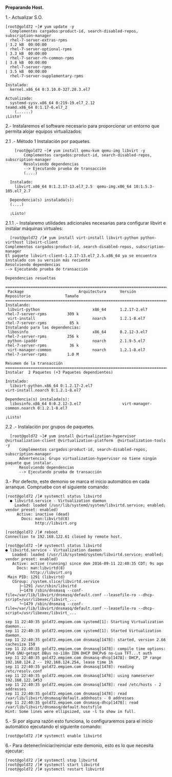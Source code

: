 **Preparando Host.**

1.- Actualizar S.O.

    [root@gold72 ~]# yum update -y
      Complementos cargados:product-id, search-disabled-repos, subscription-manager
      rhel-7-server-extras-rpms                                                    | 3.2 kB  00:00:00
      rhel-7-server-optional-rpms                                                  | 3.3 kB  00:00:00
      rhel-7-server-rh-common-rpms                                                 | 3.8 kB  00:00:00
      rhel-7-server-rpms                                                           | 3.5 kB  00:00:00
      rhel-7-server-supplementary-rpms                
      
    Instalado:
      kernel.x86_64 0:3.10.0-327.28.3.el7 

    Actualizado:
      systemd-sysv.x86_64 0:219-19.el7_2.12                    teamd.x86_64 0:1.17-6.el7_2
        (......)
    ¡Listo!
  
  2.- Instalaremos el software necesario para proporcionar un entorno  que permita alojar equipos virtualizados:
  
  2.1 .- Método 1 Instalación por paquetes.
  
        [root@gold72 ~]# yum install qemu-kvm qemu-img libvirt -y
            Complementos cargados:product-id, search-disabled-repos, subscription-manager
            Resolviendo dependencias
            --> Ejecutando prueba de transacción
            (....)
      
      Instalado:
        libvirt.x86_64 0:1.2.17-13.el7_2.5  qemu-img.x86_64 10:1.5.3-105.el7_2.7  

      Dependencia(s) instalada(s):
      (....)
      
      ¡Listo!
  
  2.1.1 .- Instalaremo utilidades adicionales necesarias para configurar libvirt e instalar máquinas virtuales:
  
      [root@gold72 /]# yum install virt-install libvirt-python python-virthost libvirt-client
    Complementos cargados:product-id, search-disabled-repos, subscription-manager
    El paquete libvirt-client-1.2.17-13.el7_2.5.x86_64 ya se encuentra instalado con su versión más reciente
    Resolviendo dependencias
    --> Ejecutando prueba de transacción
    
    Dependencias resueltas
    
    ==========================================================================================================
     Package                        Arquitectura      Versión                Repositorio               Tamaño
    ==========================================================================================================
    Instalando:
     libvirt-python                       x86_64      1.2.17-2.el7           rhel-7-server-rpms         309 k
     virt-install                         noarch      1.2.1-8.el7            rhel-7-server-rpms          85 k
    Instalando para las dependencias:
     libosinfo                            x86_64      0.2.12-3.el7           rhel-7-server-rpms         256 k
     python-ipaddr                        noarch      2.1.9-5.el7            rhel-7-server-rpms          36 k
     virt-manager-common                  noarch      1.2.1-8.el7            rhel-7-server-rpms         1.0 M
    
    Resumen de la transacción
    =======================================================================================================
    Instalar  2 Paquetes (+3 Paquetes dependientes)
    
    Instalado:
      libvirt-python.x86_64 0:1.2.17-2.el7                                virt-install.noarch 0:1.2.1-8.el7
    
    Dependencia(s) instalada(s):
      libosinfo.x86_64 0:0.2.12-3.el7                  virt-manager-common.noarch 0:1.2.1-8.el7
    
    ¡Listo!

  2.2 .- Instalación por grupos de paquetes.
  
      [root@gold72 ~]# yum install @virtualization-hypervisor @virtualization-client @virtualization-platform  @virtualization-tools -y
          Complementos cargados:product-id, search-disabled-repos, subscription-manager
          Advertencia: Grupo virtualization-hypervisor no tiene ningún paquete que instalar.
          Resolviendo dependencias
          --> Ejecutando prueba de transacción

  3.- Por defecto, este demonio se marca el inicio automático en cada arranque. Compruebe con el siguiente comando:

    [root@gold72 /]# systemctl status libvirtd
      ● libvirtd.service - Virtualization daemon
        Loaded: loaded (/usr/lib/systemd/system/libvirtd.service; enabled; vendor preset: enabled)
         Active: inactive (dead)
           Docs: man:libvirtd(8)
                 http://libvirt.org
                 
    [root@gold72 /]# reboot 
    Connection to 192.168.122.61 closed by remote host.

    [root@gold72 ~]# systemctl status libvirtd
    ● libvirtd.service - Virtualization daemon
       Loaded: loaded (/usr/lib/systemd/system/libvirtd.service; enabled; vendor preset: enabled)
       Active: active (running) since dom 2016-09-11 22:40:35 CDT; 9s ago
         Docs: man:libvirtd(8)
               http://libvirt.org
     Main PID: 1291 (libvirtd)
       CGroup: /system.slice/libvirtd.service
          ├─1291 /usr/sbin/libvirtd
          ├─1478 /sbin/dnsmasq --conf-file=/var/lib/libvirt/dnsmasq/default.conf --leasefile-ro --dhcp-script=/usr/libexec/libvirt_...
          └─1479 /sbin/dnsmasq --conf-file=/var/lib/libvirt/dnsmasq/default.conf --leasefile-ro --dhcp-script=/usr/libexec/libvirt_...
    
    sep 11 22:40:35 gold72.empiem.com systemd[1]: Starting Virtualization daemon...
    sep 11 22:40:35 gold72.empiem.com systemd[1]: Started Virtualization daemon.
    sep 11 22:40:35 gold72.empiem.com dnsmasq[1478]: started, version 2.66 cachesize 150
    sep 11 22:40:35 gold72.empiem.com dnsmasq[1478]: compile time options: IPv6 GNU-getopt DBus no-i18n IDN DHCP DHCPv6 no-Lua TFT...t auth
    sep 11 22:40:35 gold72.empiem.com dnsmasq-dhcp[1478]: DHCP, IP range 192.168.124.2 -- 192.168.124.254, lease time 1h
    sep 11 22:40:35 gold72.empiem.com dnsmasq[1478]: reading /etc/resolv.conf
    sep 11 22:40:35 gold72.empiem.com dnsmasq[1478]: using nameserver 192.168.122.1#53
    sep 11 22:40:35 gold72.empiem.com dnsmasq[1478]: read /etc/hosts - 2 addresses
    sep 11 22:40:35 gold72.empiem.com dnsmasq[1478]: read /var/lib/libvirt/dnsmasq/default.addnhosts - 0 addresses
    sep 11 22:40:35 gold72.empiem.com dnsmasq-dhcp[1478]: read /var/lib/libvirt/dnsmasq/default.hostsfile
    Hint: Some lines were ellipsized, use -l to show in full.


5.- Si por alguna razón esto funciona, lo configuraremos para el inicio automático ejecutando el siguiente comando:

    [root@gold72 /]# systemctl enable libvirtd
    
6.- Para detener/iniciar/reiniciar este demonio, esto es lo que necesita ejecutar:

    [root@gold72 /]# systemctl stop libvirtd
    [root@gold72 /]# systemctl start libvirtd
    [root@gold72 /]# systemctl restart libvirtd
